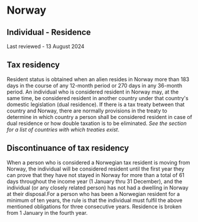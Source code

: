 # Norway
## Individual - Residence
Last reviewed - 13 August 2024
## Tax residency
Resident status is obtained when an alien resides in Norway more than 183 days in the course of any 12-month period or 270 days in any 36-month period.
An individual who is considered resident in Norway may, at the same time, be considered resident in another country under that country's domestic legislation (dual residence). If there is a tax treaty between that country and Norway, there are normally provisions in the treaty to determine in which country a person shall be considered resident in case of dual residence or how double taxation is to be eliminated. _See the section for a list of countries with which treaties exist_.
## Discontinuance of tax residency
When a person who is considered a Norwegian tax resident is moving from Norway, the individual will be considered resident until the first year they can prove that they have not stayed in Norway for more than a total of 61 days throughout the income year (1 January thru 31 December), and the individual (or any closely related person) has not had a dwelling in Norway at their disposal.For a person who has been a Norwegian resident for a minimum of ten years, the rule is that the individual must fulfil the above mentioned obligations for three consecutive years. Residence is broken from 1 January in the fourth year.
